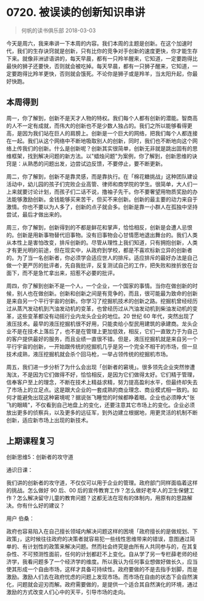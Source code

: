 # 0720. 被误读的创新知识串讲
> 何帆的读书俱乐部
2018-03-03

今天是周六，我来串讲一下本周的内容。我们本周的主题是创新。在这个加速时代，我们的生存诀窍就是创新，只有比你的竞争对手创新的速度更快，你才能生存下来。就像非洲谚语讲的，每天早晨，都有一只羚羊醒来，它知道，一定要跑得比最快的狮子还要快，否则就会被吃掉。每天早晨，都有一只狮子醒来，它知道，一定要跑得比羚羊更快，否则就会饿死。不论你是狮子或是羚羊，当太阳升起，你最好快跑。

## 本周得到
周一，你了解到，创新不是天才人物的特权。我们每个人都有创新的潜能。智商高的人不一定有成就，而伟大的创新也不是少数人独占的。我们之所以能够看得更高，是因为我们站在巨人的肩膀上。创新是一个巨大的网络，把我们每个人都连接在一起。我们从这个网络中不断地吸取别人的创新，同时，我们也不断地向这个网络上传我们的创新。什么是创新呢？创新其实很简单，创新无非就是跳出固有的思维框架，找到解决问题的新方法。以"蜡烛问题"为案例，你了解到，创新思维的诀窍是：从熟悉的问题出发，边尝试边反馈，不要停止，要不断更新。

周二，你了解到，创新不是靠灵感，而是靠执行。在「棉花糖挑战」这种团队建设活动中，幼儿园的孩子们完败企业高管、律师和商学院的学生。很简单，大人们一上来就要讨论计划，而孩子们二话不说，撸袖子先干。你不要奢望用物质奖励的办法能够激励创新。金钱能够买来苦干，但买不来创新。创新的最主要的动力来自于激情。你也不要以为人多了，创新的点子就会多。创新是靠一小群人在孤独中坚持尝试，最后才做出来的。

周三，你了解到，创新得到的不都是鲜花和掌声，恰恰相反，创新是会遭人忌恨的。创新是用新事物替代旧事物。没有旧事物会心甘情愿地退出舞台的。我们人类从本性上是害怕改变，排斥创新的。尽管从理性上我们知道，只有拥抱创新，人类才有更光明的前途，但在现实中，从政府到学校，都是不喜欢标新立异的创新者的。为了当一名创新者，你必须学会适应世人的排斥。适应排斥的最好办法是自己做一个更严厉的批评者，先自我批评，反复测试自己的工作，把失败和挫折放在台面下，而不是急忙拿出来，招惹不必要的批评。

周四，你了解到创新不是一个人，一个企业，一个国家的事情。当你在做创新的时候，别人也在做创新。创新和创新之间是有竞争的，而且，很可能最为致命的创新是来自另一个平行宇宙的创新。你学习了挖掘机技术的创新之路。挖掘机曾经经历过从蒸汽发动机到汽油发动机的变革，也曾经历过从汽油发动机到柴油发动机的变革，这些变革都没有动摇行业内龙头企业的地位。20 世纪 60 年代，突然出现了液压技术。最早的液压挖掘机很不好用，只能卖给小型民用建筑的承建商。龙头企业不是在技术上落后了，也不是在管理上更加低效，相反，它们一直致力于为自己的客户提供最好的服务，而且业绩一直很不错。但是，液压挖掘机就是来自另一个平行宇宙的创新，一开始跟传统的挖掘机几乎是另一个完全不相干的市场，但一旦技术成熟，液压挖掘机就会杀个回马枪，一举占领传统的挖掘机市场。

周五，我们进一步分析了为什么会出现「创新者的窘境」。很多领先企业突然惨遭淘汰，不是因为它们做得不好，恰恰相反，是因为它们做得太好。它们精于管理，信奉客户至上的理念，不断在技术上精益求精，努力提高盈利水平，但最终却失去了市场上的立足点。这是跟大企业的一套成熟的商业理念、商业模式相一致的。如何才能避免出现这种窘境呢？据说张飞睡觉的时候都睁着眼。企业也必须睁大"张飞的眼睛"，不仅看到自己地盘上的变化，还要注意其它市场上的变化。企业必须放出更多的侦察兵，以及更多的远征军，到外边建立根据地，用更灵活的机制不断创新，适应新市场上出现的新技术。

## 上期课程复习
创新思维5：创新者的攻守道

通识日课：

我们讲的创新者的攻守道，不仅仅可以用于企业的管理。政府部门同样面临着这样的挑战。怎么做好 90 后、00 后的宣传教育工作？怎么做好老年人的卫生保健工作？怎么解决留守儿童的教育问题？这都无法在现有的体制内，用原有的思路解决。你有什么好的建议？

用户 伯桑：

政府也容易陷入在自己擅长领域内解决问题这样的困境「政府擅长的是做规划、下政策」，这时候往往政府的决策者就容易犯一些线性思维带来的错误，意图通过简单的、有计划性的政策来解决问题。然而社会终究是由所有人共同参与的，在其复杂性、不可预测性面前，任何的计划都赶不上变化。自从学了另一专栏薛老师的经济学，我看问题多了一个经济学的维度。所以我认为任何事业想做好做长久，应当使其形成一个自由市场，这样才具备可持续性。政府要做的不是去指手划脚，而是激励。激励人们去在政府忧虑的问题上发现市场。而市场在自由的状态下会自然演化，问题就会迎刃而解。政府需要做的，是提供一个适合其自然演化的环境，通过激励的方式改变人们心中的天平，引导市场的走向。





